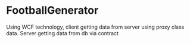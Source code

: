 # FootballGenerator
Using WCF technology, client getting data from server using proxy class data. Server getting data from db via contract
